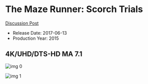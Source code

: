 # The Maze Runner: Scorch Trials

[Discussion Post](https://www.avsforum.com/threads/bass-eq-for-filtered-movies.2995212/post-56775408)

* Release Date: 2017-06-13
* Production Year: 2015

## 4K/UHD/DTS-HD MA 7.1

![img 0](https://i.imgur.com/CDUzmFs.jpg)

![img 1](https://i.imgur.com/WPixVq7.png)

